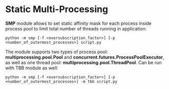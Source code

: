 # Static Multi-Processing
**SMP** module allows to set static affinity mask for each process inside process pool to limit total
number of threads running in application:
```
python -m smp [-f <oversubscription_factor>] [-p <number_of_outermost_processes>] script.py
```
The module supports two types of process pool: **multiprocessing.pool.Pool** and
**concurrent.futures.ProcessPoolExecutor**, as well as one thread pool: **multiprocessing.pool.ThreadPool**.
Can be run with TBB module as well:
```
python -m smp [-f <oversubscription_factor>] [-p <number_of_outermost_processes>] -m tbb script.py
```
